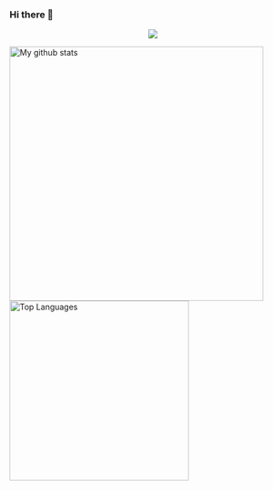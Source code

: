 ### Hi there 👋

<div align="center">
  <img align="center" src="https://github-profile-trophy.vercel.app/?username=chermenin&&rank=-C,-B,-?&theme=flat&margin-w=10&no-frame=true&no-bg=true" />
</div>

<span><img src="https://github-readme-stats.vercel.app/api?username=chermenin&show_icons=true&include_all_commits=true&hide_border=true&title_color=24292e" alt="My github stats" width="446"/></span>
<span><img src="https://github-readme-stats.vercel.app/api/top-langs/?username=chermenin&layout=compact&langs_count=8&hide_border=true&title_color=24292e" alt="Top Languages" width="315"/></span>

<!--
<span><img src="https://github-readme-stats.vercel.app/api/wakatime?username=chermenin&hide_border=true&title_color=24292e&text_color=999999" alt="Wakatime stats" width="446"/></span>

**chermenin/chermenin** is a ✨ _special_ ✨ repository because its `README.md` (this file) appears on your GitHub profile.

Here are some ideas to get you started:

- 🔭 I’m currently working on ...
- 🌱 I’m currently learning ...
- 👯 I’m looking to collaborate on ...
- 🤔 I’m looking for help with ...
- 💬 Ask me about ...
- 📫 How to reach me: ...
- 😄 Pronouns: ...
- ⚡ Fun fact: ...
-->
